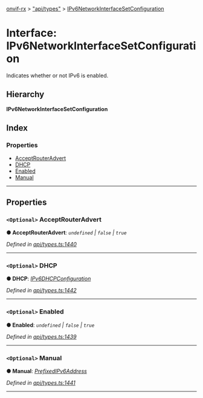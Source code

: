 [onvif-rx](../README.md) > ["api/types"](../modules/_api_types_.md) > [IPv6NetworkInterfaceSetConfiguration](../interfaces/_api_types_.ipv6networkinterfacesetconfiguration.md)

# Interface: IPv6NetworkInterfaceSetConfiguration

Indicates whether or not IPv6 is enabled.

## Hierarchy

**IPv6NetworkInterfaceSetConfiguration**

## Index

### Properties

* [AcceptRouterAdvert](_api_types_.ipv6networkinterfacesetconfiguration.md#acceptrouteradvert)
* [DHCP](_api_types_.ipv6networkinterfacesetconfiguration.md#dhcp)
* [Enabled](_api_types_.ipv6networkinterfacesetconfiguration.md#enabled)
* [Manual](_api_types_.ipv6networkinterfacesetconfiguration.md#manual)

---

## Properties

<a id="acceptrouteradvert"></a>

### `<Optional>` AcceptRouterAdvert

**● AcceptRouterAdvert**: *`undefined` \| `false` \| `true`*

*Defined in [api/types.ts:1440](https://github.com/patrickmichalina/onvif-rx/blob/f117e44/src/api/types.ts#L1440)*

___
<a id="dhcp"></a>

### `<Optional>` DHCP

**● DHCP**: *[IPv6DHCPConfiguration](../enums/_api_types_.ipv6dhcpconfiguration.md)*

*Defined in [api/types.ts:1442](https://github.com/patrickmichalina/onvif-rx/blob/f117e44/src/api/types.ts#L1442)*

___
<a id="enabled"></a>

### `<Optional>` Enabled

**● Enabled**: *`undefined` \| `false` \| `true`*

*Defined in [api/types.ts:1439](https://github.com/patrickmichalina/onvif-rx/blob/f117e44/src/api/types.ts#L1439)*

___
<a id="manual"></a>

### `<Optional>` Manual

**● Manual**: *[PrefixedIPv6Address](_api_types_.prefixedipv6address.md)*

*Defined in [api/types.ts:1441](https://github.com/patrickmichalina/onvif-rx/blob/f117e44/src/api/types.ts#L1441)*

___

